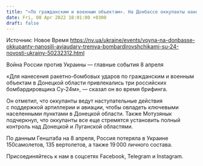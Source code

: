 ```yaml
---
title: "«По гражданским и военным объектам». На Донбассе оккупанты наносили авиаудары тремя бомбардировщиками Су-24 — Минобороны Украины"
date: Fri, 08 Apr 2022 18:01:00 +0300
draft: false
---
```

Источник: Новое Время https://nv.ua/ukraine/events/voyna-na-donbasse-okkupanty-nanosili-aviaudary-tremya-bombardirovshchikami-su-24-novosti-ukrainy-50232312.html


Война России против Украины — главные события 8 апреля

«Для нанесения ракетно-бомбовых ударов по гражданским и военным объектам в Донецкой области привлекались три российских бомбардировщика Су-24м», — сказал он во время брифинга. 

Он отметил, что оккупанты ведут наступательные действия с поддержкой артиллерии и авиации, чтобы овладеть ключевыми населенными пунктами в Донецкой области. Также Мотузянык подчеркнул, что оккупанты все еще стремятся установить полный контроль над Донецкой и Луганской областями.

По данным Генштаба на 8 апреля, Россия потеряла в Украине 150самолетов, 135 вертолетов, а также 19 000 личного состава.

Присоединяйтесь к нам в соцсетях Facebook, Telegram и Instagram.
